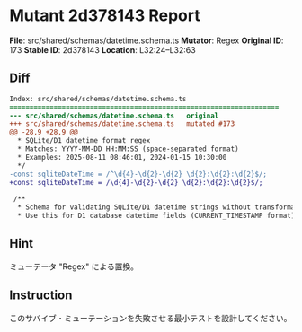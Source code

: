 # Mutant 2d378143 Report

**File**: src/shared/schemas/datetime.schema.ts
**Mutator**: Regex
**Original ID**: 173
**Stable ID**: 2d378143
**Location**: L32:24–L32:63

## Diff

```diff
Index: src/shared/schemas/datetime.schema.ts
===================================================================
--- src/shared/schemas/datetime.schema.ts	original
+++ src/shared/schemas/datetime.schema.ts	mutated #173
@@ -28,9 +28,9 @@
  * SQLite/D1 datetime format regex
  * Matches: YYYY-MM-DD HH:MM:SS (space-separated format)
  * Examples: 2025-08-11 08:46:01, 2024-01-15 10:30:00
  */
-const sqliteDateTime = /^\d{4}-\d{2}-\d{2} \d{2}:\d{2}:\d{2}$/;
+const sqliteDateTime = /\d{4}-\d{2}-\d{2} \d{2}:\d{2}:\d{2}$/;
 
 /**
  * Schema for validating SQLite/D1 datetime strings without transformation
  * Use this for D1 database datetime fields (CURRENT_TIMESTAMP format)
```

## Hint

ミューテータ "Regex" による置換。

## Instruction

このサバイブ・ミューテーションを失敗させる最小テストを設計してください。